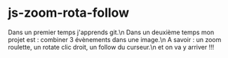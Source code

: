 # js-zoom-rota-follow
Dans un premier temps j'apprends git.\n
Dans un deuxième temps mon projet est : combiner 3 évènements dans une image.\n
A savoir : un zoom roulette, un rotate clic droit, un follow du curseur.\n
et on va y arriver !!! 

